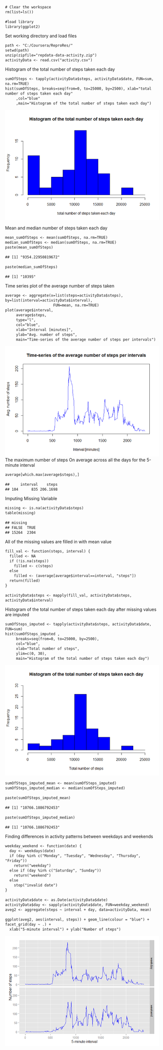     # Clear the workspace
    rm(list=ls())

    #load library
    library(ggplot2)

Set working directory and load files

    path <- "C:/Coursera/ReproRes/"   
    setwd(path)
    unzip(zipfile="repdata-data-activity.zip")
    activityData <- read.csv("activity.csv")

Histogram of the total number of steps taken each day

    sumOfSteps <- tapply(activityData$steps, activityData$date, FUN=sum, na.rm=TRUE)
    hist(sumOfSteps, breaks=seq(from=0, to=25000, by=2500), xlab="total number of steps taken each day"
         ,col="blue"
         ,main="Histogram of the total number of steps taken each day")

![](PA1_template_files/figure-markdown_strict/unnamed-chunk-3-1.png)<!-- -->

Mean and median number of steps taken each day

    mean_sumOfSteps <- mean(sumOfSteps, na.rm=TRUE)
    median_sumOfSteps <- median(sumOfSteps, na.rm=TRUE)
    paste(mean_sumOfSteps)

    ## [1] "9354.22950819672"

    paste(median_sumOfSteps)

    ## [1] "10395"

Time series plot of the average number of steps taken

    average <- aggregate(x=list(steps=activityData$steps), by=list(interval=activityData$interval),
                          FUN=mean, na.rm=TRUE)
    plot(average$interval, 
         average$steps, 
         type="l", 
         col="blue", 
         xlab="Interval [minutes]", 
         ylab="Avg. number of steps", 
         main="Time-series of the average number of steps per intervals")

![](PA1_template_files/figure-markdown_strict/unnamed-chunk-5-1.png)<!-- -->
The maximum number of steps On average across all the days for the
5-minute interval

    average[which.max(average$steps),]

    ##     interval    steps
    ## 104      835 206.1698

Imputing Missing Variable

    missing <- is.na(activityData$steps)
    table(missing)

    ## missing
    ## FALSE  TRUE 
    ## 15264  2304

All of the missing values are filled in with mean value

    fill_val <- function(steps, interval) {
      filled <- NA
      if (!is.na(steps))
        filled <- c(steps)
      else
        filled <- (average[average$interval==interval, "steps"])
      return(filled)
    }

    activityData$steps <- mapply(fill_val, activityData$steps, activityData$interval)

Histogram of the total number of steps taken each day after missing
values are imputed

    sumOfSteps_imputed <- tapply(activityData$steps, activityData$date, FUN=sum)
    hist(sumOfSteps_imputed , 
         breaks=seq(from=0, to=25000, by=2500),
         col="blue", 
         xlab="Total number of steps", 
         ylim=c(0, 30), 
         main="Histogram of the total number of steps taken each day")

![](PA1_template_files/figure-markdown_strict/unnamed-chunk-9-1.png)<!-- -->

    sumOfSteps_imputed_mean <- mean(sumOfSteps_imputed)
    sumOfSteps_imputed_median <- median(sumOfSteps_imputed)

    paste(sumOfSteps_imputed_mean)

    ## [1] "10766.1886792453"

    paste(sumOfSteps_imputed_median)

    ## [1] "10766.1886792453"

Finding differences in activity patterns between weekdays and weekends

    weekday_weekend <- function(date) {
      day <- weekdays(date)
      if (day %in% c("Monday", "Tuesday", "Wednesday", "Thursday", "Friday"))
        return("weekday")
      else if (day %in% c("Saturday", "Sunday"))
        return("weekend")
      else
        stop("invalid date")
    }

    activityData$date <- as.Date(activityData$date)
    activityData$day <- sapply(activityData$date, FUN=weekday_weekend)
    aveg2 <- aggregate(steps ~ interval + day, data=activityData, mean)

    ggplot(aveg2, aes(interval, steps)) + geom_line(colour = "blue") + facet_grid(day ~ .) +
      xlab("5-minute interval") + ylab("Number of steps")

![](PA1_template_files/figure-markdown_strict/unnamed-chunk-10-1.png)<!-- -->
